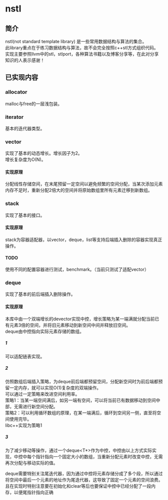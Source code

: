 # nstl  

## 简介  
nstl(not standard template library) 是一些常用数据结构与算法的集合。  
此library重点在于练习数据结构与算法，故不会完全按照c++stl方式组织代码。  
实现主要参照llvm中的stl，stlport，各种算法书籍以及博客分享等，在此对分享知识的人表示感谢！

## 已实现内容

### allocator
malloc与free的一层浅包装。

### iterator
基本的迭代器类型。

### vector
实现了基本的动态增长。增长因子为2。  
增长复杂度为O(N)。

#### 实现原理
分配线性存储空间，在末尾预留一定空间以避免频繁的空间分配，当某次添加元素内存不足时，重新分配2倍大的空间并将原始数组里所有元素迁移到新数组。

### stack
实现了基本的接口。

#### 实现原理
stack为容器适配器，以vector，deque，list等支持后端插入删除的容器实现真正操作。

#### TODO
使用不同的配置容器进行测试，benchmark。（当前只测试了适配vector）

### deque
实现了基本的前后端插入删除操作。

#### 实现原理
本库中由一个双端增长的devector实现中控，增长策略为某一端满就分配当前已有元素3倍的空间，并将旧元素移动到新空间中间并释放旧空间。  
deque由中控指向实际元素存储的数组。

##### 1
可以适配链表实现。 

##### 2 
仿照数组后端插入策略，为deque前后端都预留空间，分配新空间时为前后端都预留一定内存，就可以实现O(1)复杂度的双端操作。  
可以通过一定策略来改进空间利用率。  
策略1：当某一端空间满后，如另一端有空间，可以将当前已有数据移动到空间中部，无需进行新空间分配。  
策略2：可以利用循环数组的原理，在某一端满后，循环到空间另一侧，直至将空间使用完毕。  
libc++实现为策略1   

##### 3
为了减少移动等操作，通过一个deque<T*>作为中控，中控由以上方式实际实现，中控中每个指针指向一个固定大小的数组，当重新分配元素时改变中控，无需再次分配与移动实际的值。  

deque需要特别关注尾迭代器，因为通过中控将元素存储分成了多个段，所以通过将空间中最后一个元素的地址作为尾迭代器，这导致了固定一个元素的空间浪费。且在实现时特别注意要在初始化和clear等后也要保证中控中已经分配了一段内存，以便尾指针指向正确

